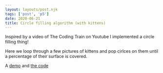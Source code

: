 ```yaml
---
layout: layouts/post.njk
tags: ['post', 'p5']
date: 2020-06-21
title: Circle filling algorithm (with kittens)
---
```


Inspired by a video of The Coding Train on Youtube I implemented a circle filling thing!

Here we loop through a few pictures of kittens and pop cirlces on them until a percentage of their surface is covered.

A [demo](https://statox.github.io/p5-circles/) and [the code](https://github.com/statox/p5-circles)
